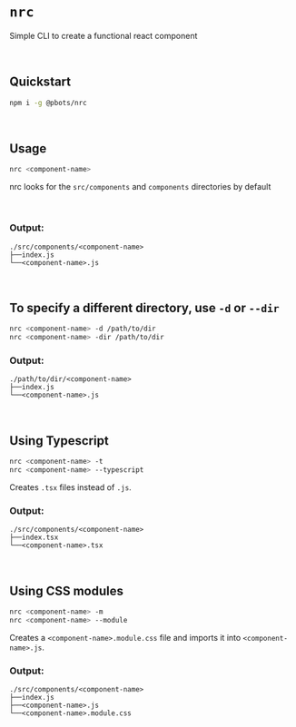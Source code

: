 # `nrc`

Simple CLI to create a functional react component

<br>

## Quickstart

```bash
npm i -g @pbots/nrc
```

<br>

## Usage

```bash
nrc <component-name>
```

nrc looks for the `src/components` and `components` directories by default

<br>

### Output:

```tree
./src/components/<component-name>
├──index.js
└──<component-name>.js
```

<br>

## To specify a different directory, use `-d` or `--dir`

```bash
nrc <component-name> -d /path/to/dir
nrc <component-name> -dir /path/to/dir
```

### Output:

```tree
./path/to/dir/<component-name>
├──index.js
└──<component-name>.js
```

<br>

## Using Typescript

```bash
nrc <component-name> -t
nrc <component-name> --typescript
```

Creates `.tsx` files instead of `.js`.

### Output:

```tree
./src/components/<component-name>
├──index.tsx
└──<component-name>.tsx
```

<br>

## Using CSS modules

```bash
nrc <component-name> -m
nrc <component-name> --module
```

Creates a `<component-name>.module.css` file and imports it into `<component-name>.js`.

### Output:

```tree
./src/components/<component-name>
├──index.js
├──<component-name>.js
└──<component-name>.module.css
```
